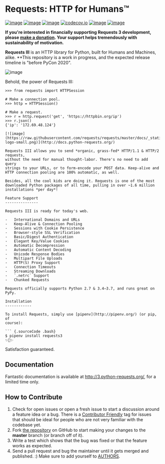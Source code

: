 Requests: HTTP for Humans™
==========================

[![image](https://img.shields.io/pypi/v/requests.svg)](https://pypi.org/project/requests/)
[![image](https://img.shields.io/pypi/l/requests.svg)](https://pypi.org/project/requests/)
[![image](https://img.shields.io/pypi/pyversions/requests.svg)](https://pypi.org/project/requests/)
[![codecov.io](https://codecov.io/github/requests/requests/coverage.svg?branch=master)](https://codecov.io/github/requests/requests)
[![image](https://img.shields.io/github/contributors/requests/requests.svg)](https://github.com/requests/requests/graphs/contributors)
[![image](https://img.shields.io/badge/Say%20Thanks-!-1EAEDB.svg)](https://saythanks.io/to/kennethreitz)

**If you're interested in financially supporting Requests 3 development, please [make a donation](https://cash.me/$KennethReitz). Your support helps tremendously with sustainability of motivation.**

**Requests III** is an HTTP library for Python, built for Humans and Machines, alike. **This repository is a work in progress, and the expected release timeline is "before PyCon 2020".

![image](https://farm5.staticflickr.com/4317/35198386374_1939af3de6_k_d.jpg)

Behold, the power of Requests III:

``` {.sourceCode .python}
>>> from requests import HTTPSession

# Make a connection pool.
>>> http = HTTPSession()

# Make a request.
>>> r = http.request('get', 'https://httpbin.org/ip')
>>> r.json()
{'ip': '172.69.48.124'}

[![image](https://raw.githubusercontent.com/requests/requests/master/docs/_static/requests-logo-small.png)](http://docs.python-requests.org/)

Requests III allows you to send *organic, grass-fed* HTTP/1.1 & HTTP/2 requests,
without the need for manual thought-labor. There's no need to add query
strings to your URLs, or to form-encode your POST data. Keep-alive and
HTTP connection pooling are 100% automatic, as well.

Besides, all the cool kids are doing it. Requests is one of the most
downloaded Python packages of all time, pulling in over ~1.6 million
installations *per day*!

Feature Support
---------------

Requests III is ready for today's web.

-   International Domains and URLs
-   Keep-Alive & Connection Pooling
-   Sessions with Cookie Persistence
-   Browser-style SSL Verification
-   Basic/Digest Authentication
-   Elegant Key/Value Cookies
-   Automatic Decompression
-   Automatic Content Decoding
-   Unicode Response Bodies
-   Multipart File Uploads
-   HTTP(S) Proxy Support
-   Connection Timeouts
-   Streaming Downloads
-   `.netrc` Support
-   Chunked Requests

Requests officially supports Python 2.7 & 3.4–3.7, and runs great on
PyPy.

Installation
------------

To install Requests, simply use [pipenv](http://pipenv.org/) (or pip, of
course):

``` {.sourceCode .bash}
$ pipenv install requests3
✨🍰✨
```

Satisfaction guaranteed.

Documentation
-------------

Fantastic documentation is available at
<http://3.python-requests.org/>, for a limited time only.

How to Contribute
-----------------

1.  Check for open issues or open a fresh issue to start a discussion
    around a feature idea or a bug. There is a [Contributor
    Friendly](https://github.com/requests/requests/issues?direction=desc&labels=Contributor+Friendly&page=1&sort=updated&state=open)
    tag for issues that should be ideal for people who are not very
    familiar with the codebase yet.
2.  Fork [the repository](https://github.com/requests/requests) on
    GitHub to start making your changes to the **master** branch (or
    branch off of it).
3.  Write a test which shows that the bug was fixed or that the feature
    works as expected.
4.  Send a pull request and bug the maintainer until it gets merged and
    published. :) Make sure to add yourself to
    [AUTHORS](https://github.com/requests/requests/blob/master/AUTHORS.rst).
